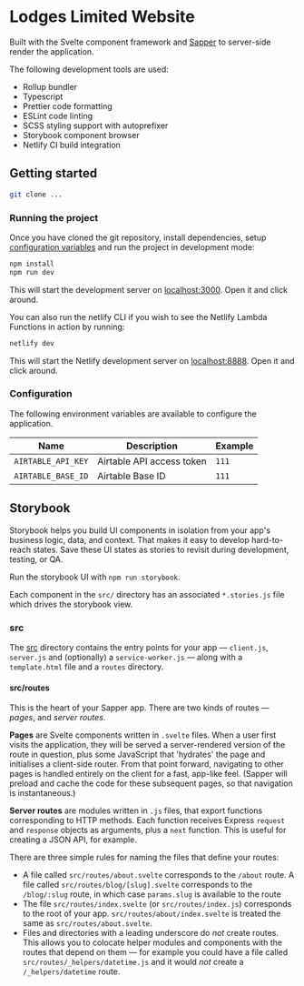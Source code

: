 # Lodges Limited Website

Built with the Svelte component framework and [Sapper](https://sapper.svelte.dev) to server-side render the
application.

The following development tools are used:

- Rollup bundler
- Typescript
- Prettier code formatting
- ESLint code linting
- SCSS styling support with autoprefixer
- Storybook component browser
- Netlify CI build integration

## Getting started

```bash
git clone ...
```

### Running the project

Once you have cloned the git repository, install dependencies, setup [configuration
variables](#Configuration) and run the project in development mode:

```bash
npm install
npm run dev
```

This will start the development server on [localhost:3000](http://localhost:3000). Open it and click around.

You can also run the netlify CLI if you wish to see the Netlify Lambda Functions in action by running:

```bash
netlify dev
```

This will start the Netlify development server on [localhost:8888](http://localhost:8888). Open it and click around.

### Configuration

The following environment variables are available to configure the application.

| Name               | Description               | Example |
| ------------------ | ------------------------- | ------- |
| `AIRTABLE_API_KEY` | Airtable API access token | `111`   |
| `AIRTABLE_BASE_ID` | Airtable Base ID          | `111`   |

## Storybook

Storybook helps you build UI components in isolation from your app's business logic, data, and context. That makes it easy to develop hard-to-reach states. Save these UI states as stories to revisit during development, testing, or QA.

Run the storybook UI with `npm run storybook`.

Each component in
the `src/` directory has an associated `*.stories.js` file which drives the storybook view.

### src

The [src](src) directory contains the entry points for your app — `client.js`, `server.js` and (optionally) a `service-worker.js` — along with a `template.html` file and a `routes` directory.

#### src/routes

This is the heart of your Sapper app. There are two kinds of routes — _pages_, and _server routes_.

**Pages** are Svelte components written in `.svelte` files. When a user first visits the application, they will be served a server-rendered version of the route in question, plus some JavaScript that 'hydrates' the page and initialises a client-side router. From that point forward, navigating to other pages is handled entirely on the client for a fast, app-like feel. (Sapper will preload and cache the code for these subsequent pages, so that navigation is instantaneous.)

**Server routes** are modules written in `.js` files, that export functions corresponding to HTTP methods. Each function receives Express `request` and `response` objects as arguments, plus a `next` function. This is useful for creating a JSON API, for example.

There are three simple rules for naming the files that define your routes:

- A file called `src/routes/about.svelte` corresponds to the `/about` route. A file called `src/routes/blog/[slug].svelte` corresponds to the `/blog/:slug` route, in which case `params.slug` is available to the route
- The file `src/routes/index.svelte` (or `src/routes/index.js`) corresponds to the root of your app. `src/routes/about/index.svelte` is treated the same as `src/routes/about.svelte`.
- Files and directories with a leading underscore do _not_ create routes. This allows you to colocate helper modules and components with the routes that depend on them — for example you could have a file called `src/routes/_helpers/datetime.js` and it would _not_ create a `/_helpers/datetime` route.
